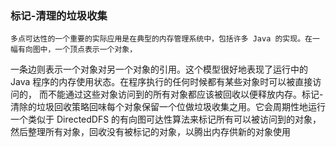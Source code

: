 ### 标记-清理的垃圾收集
    多点可达性的一个重要的实际应用是在典型的内存管理系统中，包括许多 Java 的实现。在一幅有向图中，一个顶点表示一个对象，
一条边则表示一个对象对另一个对象的引用。这个模型很好地表现了运行中的 Java 程序的内存使用状态。在程序执行的任何时候都有某些对象时可以被直接访问的，
而不能通过这些对象访问到的所有对象都应该被回收以便释放内存。标记-清除的垃圾回收策略回味每个对象保留一个位做垃圾收集之用。它会周期性地运行一个类似于
DirectedDFS 的有向图可达性算法来标记所有可以被访问到的对象，然后整理所有对象，回收没有被标记的对象，以腾出内存供新的对象使用